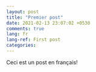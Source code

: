 ```yaml
---
layout: post
title: "Premier post"
date: 2021-02-13 23:07:02 +0530
comments: true
lang: fr
lang-ref: First post
categories: 
---
```


Ceci est un post en français!
